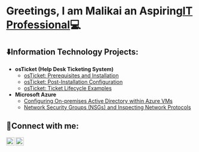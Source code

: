 <h1>Greetings, I am Malikai an Aspiring<a href="https://linkedin.com/in/malikai-isaac">IT Professional</a>💻</h1>

<h2> ⬇️Information Technology Projects:</h2>

- <b>osTicket (Help Desk Ticketing System)</b>
  - [osTicket: Prerequisites and Installation](https://github.com/525KAI/osticket-prereqs)
  - [osTicket: Post-Installation Configuration](https://github.com/525KAI/post-install-config)
  - [osTicket: Ticket Lifecycle Examples](https://github.com/525KAI/ticket-lifecycle)
- <b>Microsoft Azure</b>
  - [Configuring On-premises Active Directory within Azure VMs](https://github.com/525KAI/configure-ad)
  - [Network Security Groups (NSGs) and Inspecting Network Protocols](https://github.com/525KAI/azure-network-protocols)

<h2>📲Connect with me:</h2>


[<img align="left" alt="Josh | LinkedIn" width="22px" src="https://cdn.jsdelivr.net/npm/simple-icons@v3/icons/linkedin.svg" />][linkedin]
[<img align="left" alt="Josh | Instagram" width="22px" src="https://cdn.jsdelivr.net/npm/simple-icons@v3/icons/instagram.svg" />][instagram]


[instagram]: https://www.instagram.com/m.eyezick
[linkedin]: https://linkedin.com/in/malikai-isaac
